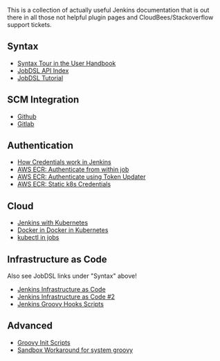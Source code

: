 This is a collection of actually useful Jenkins documentation that is out there in all 
those not helpful plugin pages and CloudBees/Stackoverflow support tickets.

## Syntax

- [Syntax Tour in the User Handbook](https://jenkins.io/doc/pipeline/tour/environment/)
- [JobDSL API Index](https://jenkinsci.github.io/job-dsl-plugin/#path/pipelineJob-parameters)
- [JobDSL Tutorial](https://github.com/jenkinsci/job-dsl-plugin/wiki/Tutorial---Using-the-Jenkins-Job-DSL)

## SCM Integration

- [Github](http://engineering.curalate.com/2016/09/29/programmatic-jenkins-jobs.html)
- [Gitlab](https://github.com/jenkinsci/gitlab-plugin)

## Authentication

- [How Credentials work in Jenkins](https://github.com/jenkinsci/credentials-plugin/blob/master/docs/user.adoc)
- [AWS ECR: Authenticate from within job](https://foxutech.com/setup-jenkins-with-amazon-elastic-container-registry/)
- [AWS ECR: Authenticate using Token Updater](http://pietervogelaar.nl/jenkins-amazon-ecr-token-update)
- [AWS ECR: Static k8s Credentials](https://medium.com/@xynova/keeping-aws-registry-pull-credentials-fresh-in-kubernetes-2d123f581ca6)


## Cloud

- [Jenkins with Kubernetes](https://github.com/jenkinsci/kubernetes-plugin)
- [Docker in Docker in Kubernetes](https://medium.com/hootsuite-engineering/building-docker-images-inside-kubernetes-42c6af855f25)
- [kubectl in jobs](https://github.com/jenkinsci/kubernetes-cli-plugin)

## Infrastructure as Code

Also see JobDSL links under "Syntax" above!

- [Jenkins Infrastructure as Code](https://fishi.devtail.io/weblog/2019/01/06/jenkins-as-code-part-1/)
- [Jenkins Infrastructure as Code #2](https://www.reddit.com/r/devops/comments/886xj8/is_it_possible_to_configure_jenkins_without_ever/)
- [Jenkins Groovy Hooks Scripts](http://tdongsi.github.io/blog/2017/12/30/groovy-hook-script-and-jenkins-configuration-as-code/)

## Advanced

- [Groovy Init Scripts](https://wiki.jenkins.io/display/JENKINS/Post-initialization+script)
- [Sandbox Workaround for system groovy](https://issues.jenkins-ci.org/browse/JENKINS-43700?page=com.atlassian.jira.plugin.system.issuetabpanels%3Aall-tabpanel)
